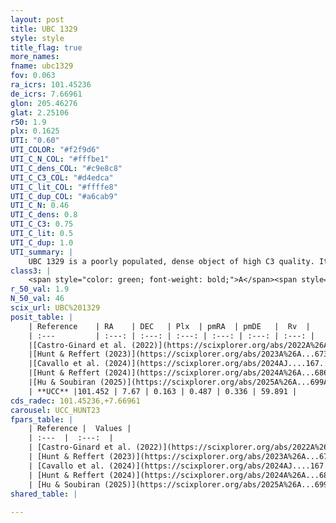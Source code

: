 ```yaml
---
layout: post
title: UBC 1329
style: style
title_flag: true
more_names: 
fname: ubc1329
fov: 0.063
ra_icrs: 101.45236
de_icrs: 7.66961
glon: 205.46276
glat: 2.25106
r50: 1.9
plx: 0.1625
UTI: "0.60"
UTI_COLOR: "#f2f9d6"
UTI_C_N_COL: "#fffbe1"
UTI_C_dens_COL: "#c9e8c8"
UTI_C_C3_COL: "#d4edca"
UTI_C_lit_COL: "#ffffe8"
UTI_C_dup_COL: "#a6cab9"
UTI_C_N: 0.46
UTI_C_dens: 0.8
UTI_C_C3: 0.75
UTI_C_lit: 0.5
UTI_C_dup: 1.0
UTI_summary: |
    UBC 1329 is a poorly populated, dense object of high C3 quality. It was recently reported but it is moderately studied in the literature.
class3: |
    <span style="color: green; font-weight: bold;">A</span><span style="color: #FFC300; font-weight: bold;">B</span>
r_50_val: 1.9
N_50_val: 46
scix_url: UBC%201329
posit_table: |
    | Reference    | RA    | DEC   | Plx  | pmRA  | pmDE   |  Rv  |
    | :---         | :---: | :---: | :---: | :---: | :---: | :---: |
    |[Castro-Ginard et al. (2022)](https://scixplorer.org/abs/2022A%26A...661A.118C) | 101.47 | 7.68 | 0.17 | 0.47 | 0.36 | -- |
    |[Hunt & Reffert (2023)](https://scixplorer.org/abs/2023A%26A...673A.114H) | 101.456 | 7.67 | 0.173 | 0.501 | 0.31 | 57.832 |
    |[Cavallo et al. (2024)](https://scixplorer.org/abs/2024AJ....167...12C) | 101.455 | 7.674 | 0.174 | -- | -- | -- |
    |[Hunt & Reffert (2024)](https://scixplorer.org/abs/2024A%26A...686A..42H) | 101.456 | 7.67 | 0.173 | 0.501 | 0.31 | 57.832 |
    |[Hu & Soubiran (2025)](https://scixplorer.org/abs/2025A%26A...699A.246H) | 101.455 | 7.674 | -- | -- | -- | -- |
    | **UCC** |101.452 | 7.67 | 0.163 | 0.487 | 0.336 | 59.891 | 
cds_radec: 101.45236,+7.66961
carousel: UCC_HUNT23
fpars_table: |
    | Reference |  Values |
    | :---  |  :---:  |
    | [Castro-Ginard et al. (2022)](https://scixplorer.org/abs/2022A%26A...661A.118C) | `AV=1.337, Dist=6656, logAge=8.898` |
    | [Hunt & Reffert (2023)](https://scixplorer.org/abs/2023A%26A...673A.114H) | `AV50=1.737, diffAV50=1.679, MOD50=13.454, logAge50=8.668` |
    | [Cavallo et al. (2024)](https://scixplorer.org/abs/2024AJ....167...12C) | `AV50=1.72, dMod50=13.11, logAge50=8.81, [Fe/H]50=-0.25` |
    | [Hunt & Reffert (2024)](https://scixplorer.org/abs/2024A%26A...686A..42H) | `MassJ=375.322` |
    | [Hu & Soubiran (2025)](https://scixplorer.org/abs/2025A%26A...699A.246H) | `MA22=-0.23, MA23f=-0.53, MA23g=-0.48, MZ23=-0.7, MK24=-0.44, MF24=-0.55` |
shared_table: |
    
---
```

